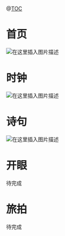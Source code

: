  @[TOC](Flutter_phoenix)

# 首页
![在这里插入图片描述](https://img-blog.csdnimg.cn/20191115150900228.png?x-oss-process=image/watermark,type_ZmFuZ3poZW5naGVpdGk,shadow_10,text_aHR0cHM6Ly9ibG9nLmNzZG4ubmV0L0xpdXl1bnNvbG8=,size_16,color_FFFFFF,t_70)
# 时钟
![在这里插入图片描述](https://img-blog.csdnimg.cn/20191115151734404.png?x-oss-process=image/watermark,type_ZmFuZ3poZW5naGVpdGk,shadow_10,text_aHR0cHM6Ly9ibG9nLmNzZG4ubmV0L0xpdXl1bnNvbG8=,size_16,color_FFFFFF,t_70)
# 诗句
![在这里插入图片描述](https://img-blog.csdnimg.cn/20191115151932754.png?x-oss-process=image/watermark,type_ZmFuZ3poZW5naGVpdGk,shadow_10,text_aHR0cHM6Ly9ibG9nLmNzZG4ubmV0L0xpdXl1bnNvbG8=,size_16,color_FFFFFF,t_70)

# 开眼
 待完成

# 旅拍
待完成


 
